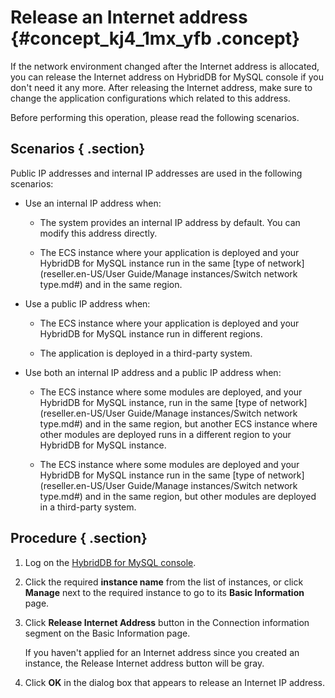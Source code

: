 # Release an Internet address {#concept_kj4_1mx_yfb .concept}

If the network environment changed after the Internet address is allocated, you can release the Internet address on HybridDB for MySQL console if you don't need it any more. After releasing the Internet address, make sure to change the application configurations which related to this address.

Before performing this operation, please read the following scenarios.

## Scenarios { .section}

Public IP addresses and internal IP addresses are used in the following scenarios:

-   Use an internal IP address when:

    -   The system provides an internal IP address by default. You can modify this address directly.

    -   The ECS instance where your application is deployed and your HybridDB for MySQL instance run in the same [type of network](reseller.en-US/User Guide/Manage instances/Switch network type.md#) and in the same region.

-   Use a public IP address when:

    -   The ECS instance where your application is deployed and your HybridDB for MySQL instance run in different regions.

    -   The application is deployed in a third-party system.

-   Use both an internal IP address and a public IP address when:

    -   The ECS instance where some modules are deployed, and your HybridDB for MySQL instance, run in the same [type of network](reseller.en-US/User Guide/Manage instances/Switch network type.md#) and in the same region, but another ECS instance where other modules are deployed runs in a different region to your HybridDB for MySQL instance.

    -   The ECS instance where some modules are deployed and your HybridDB for MySQL instance run in the same [type of network](reseller.en-US/User Guide/Manage instances/Switch network type.md#) and in the same region, but other modules are deployed in a third-party system.


## Procedure { .section}

1.  Log on the [HybridDB for MySQL console](https://partners-intl.console.aliyun.com/#/petadata).
2.  Click the required **instance name** from the list of instances, or click **Manage** next to the required instance to go to its **Basic Information** page.
3.  Click **Release Internet Address** button in the Connection information segment on the Basic Information page.

    If you haven't applied for an Internet address since you created an instance, the Release Internet address button will be gray.

4.  Click **OK** in the dialog box that appears to release an Internet IP address.

